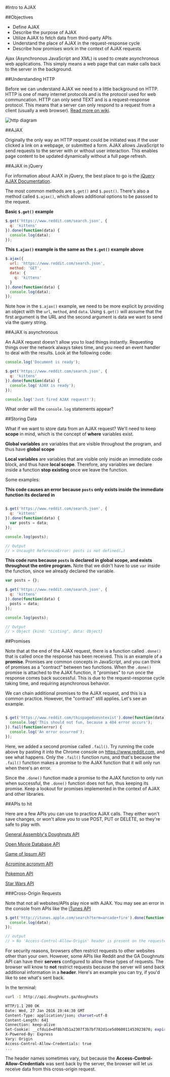 #Intro to AJAX

##Objectives

* Define AJAX
* Describe the purpose of AJAX
* Utilize AJAX to fetch data from third-party APIs
* Understand the place of AJAX in the request-response cycle
* Describe how promises work in the context of AJAX requests

Ajax (Asynchronous JavaScript and XML) is used to create asynchronous web applications. This simply means a web page that can make calls back to the server in the background.

##Understanding HTTP

Before we can understand AJAX we need to a little background on HTTP. HTTP is one of many internet protocols and is the protocol used for web communcation. HTTP can only send TEXT and is a request-response protocol. This means that a server can only respond to a request from a client (usually a web browser). [Read more on wiki](http://en.wikipedia.org/wiki/Hypertext_Transfer_Protocol).


![http diagram](./http_diagram.png)

##AJAX

Originally the only way an HTTP request could be initiated was if the user clicked a link on a webpage, or submitted a form. AJAX allows JavaScript to send requests to the server with or without user interaction. This enables page content to be updated dynamically without a full page refresh.


##AJAX in jQuery

For information about AJAX in jQuery, the best place to go is the [jQuery AJAX Documentation](http://api.jquery.com/category/ajax/).

The most common methods are `$.get()` and `$.post()`. There's also a method called `$.ajax()`, which allows additional options to be passsed to the request.

**Basic `$.get()` example**

```js
$.get('https://www.reddit.com/search.json', {
  q: 'kittens'
}).done(function(data) {
  console.log(data);
});
```

**This `$.ajax()` example is the same as the `$.get()` example above**

```js
$.ajax({
  url: 'https://www.reddit.com/search.json',
  method: 'GET',
  data: {
    q: 'kittens'
  }
}).done(function(data) {
  console.log(data);
});
```

Note how in the `$.ajax()` example, we need to be more explicit by providing an object with the `url`, `method`, and `data`. Using `$.get()` will assume that the first argument is the URL and the second argument is data we want to send via the query string.

##AJAX is asynchronous

An AJAX request doesn't allow you to load things instantly. Requesting things over the network always takes time, and you need an event handler to deal with the results. Look at the following code:

```js
console.log('Document is ready');

$.get('https://www.reddit.com/search.json', {
  q: 'kittens'
}).done(function(data) {
  console.log('AJAX is ready');
});

console.log('Just fired AJAX request!');
```

What order will the `console.log` statements appear?


##Storing Data

What if we want to store data from an AJAX request? We'll need to keep **scope** in mind, which is the concept of **where** variables exist.

**Global variables** are variables that are visible throughout the program, and thus have **global scope**

**Local variables** are variables that are visible only inside an immediate code block, and thus have **local scope**. Therefore, any variables we declare inside a function **stop existing** once we leave the function.

Some examples:

**This code causes an error because `posts` only exists inside the immediate function its declared in**

```js

$.get('https://www.reddit.com/search.json', {
  q: 'kittens'
}).done(function(data) {
  var posts = data;
});

console.log(posts);

// Output
// > Uncaught ReferenceError: posts is not defined(…)

```

**This code runs because `posts` is declared in global scope, and exists throughout the entire program.** Note that we didn't have to use `var` inside the function, since we already declared the variable.

```js
var posts = {};

$.get('https://www.reddit.com/search.json', {
  q: 'kittens'
}).done(function(data) {
  posts = data;
});

console.log(posts);

// Output
// > Object {kind: "Listing", data: Object}

```


##Promises

Note that at the end of the AJAX request, there is a function called `.done()` that is called once the response has been received. This is an example of a **promise**. Promises are common concepts in JavaScript, and you can think of promises as a "contract" between two functions. When the `.done()` promise is attached to the AJAX function, it "promises" to run once the response comes back successful. This is due to the request-response cycle taking time, and requiring asynchronous behavior.

We can chain additional promises to the AJAX request, and this is a common practice. However, the "contract" still applies. Let's see an example.

```js

$.get('https://www.reddit.com/thispagedoesntexist').done(function(data) {
  console.log('This should not fun, because a 404 error occurs');
}).fail(function(error) {
  console.log('An error occurred');
});

```

Here, we added a second promise called `.fail()`. Try running the code above by pasting it into the Chrome console on https://www.reddit.com, and see what happens. Only the `.fail()` function runs, and that's because the `.fail()` function makes a promise to the AJAX function that it will only run when there's an error.

Since the `.done()` function made a promise to the AJAX function to only run when successful, the `.done()` function does not fun, thus keeping its promise. Keep a lookout for promises implemented in the context of AJAX and other libraries.


##APIs to hit

Here are a few APIs you can use to practice AJAX calls. They either won't save changes, or won't allow you to use POST, PUT or DELETE, so they're safe to play with.

[General Assembly's Doughnuts API](https://api.doughnuts.ga/)

[Open Movie Database API](http://www.omdbapi.com/)

[Game of Ipsum API](http://www.gameofipsum.com/api/)

[Acromine acronym API](http://www.nactem.ac.uk/software/acromine/rest.html)

[Pokemon API](http://pokeapi.co/)

[Star Wars API](https://swapi.co/)

###Cross-Origin Requests

Note that not all websites/APIs play nice with AJAX. You may see an error in the console from APIs like the [iTunes API](https://www.apple.com/itunes/affiliates/resources/documentation/itunes-store-web-service-search-api.html)

```js
$.get('http://itunes.apple.com/search?term=arcade+fire').done(function(data) {
  console.log(data);
});

// output
// > No 'Access-Control-Allow-Origin' header is present on the requested resource.
```

For security reasons, browsers often restrict requests to other websites other than your own. However, some APIs like Reddit and the GA Doughnuts API can have their **servers** configured to allow these types of requests. The browser will know to **not** restrict requests because the server will send back additional information in a **header**. Here's an example you can try, if you'd like to see what's sent back.

In the terminal:

```bash
curl -I http://api.doughnuts.ga/doughnuts

HTTP/1.1 200 OK
Date: Wed, 27 Jan 2016 19:44:30 GMT
Content-Type: application/json; charset=utf-8
Content-Length: 641
Connection: keep-alive
Set-Cookie: __cfduid=df8b7d51a2307f3b7bf782d1ce5d060011453923870; expires=Thu, 26-Jan-17 19:44:30 GMT; path=/; domain=.doughnuts.ga; HttpOnly
X-Powered-By: Express
Vary: Origin
Access-Control-Allow-Credentials: true
...
```

The header names sometimes vary, but because the **Access-Control-Allow-Credentials** was sent back by the server, the browser will let us receive data from this cross-origin request.
